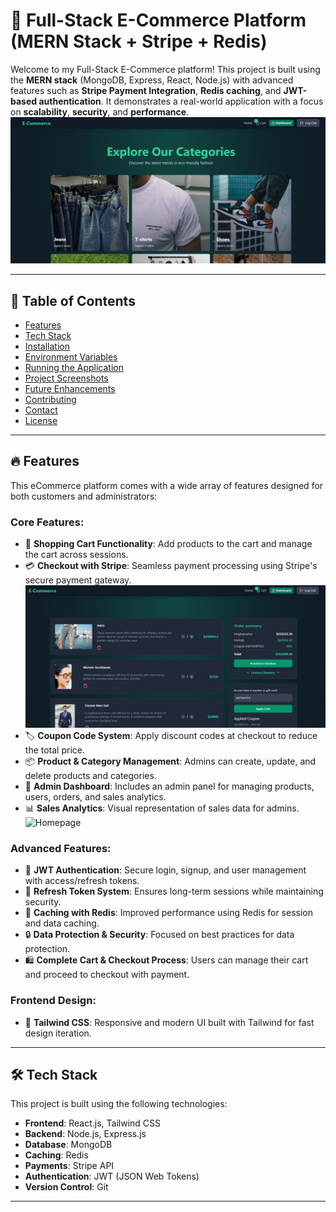 # 🚀 Full-Stack E-Commerce Platform (MERN Stack + Stripe + Redis)

Welcome to my Full-Stack E-Commerce platform! This project is built using the **MERN stack** (MongoDB, Express, React, Node.js) with advanced features such as **Stripe Payment Integration**, **Redis caching**, and **JWT-based authentication**. It demonstrates a real-world application with a focus on **scalability**, **security**, and **performance**.
![Homepage](./assets/images/home.JPG)

---

## 📌 **Table of Contents**

- [Features](#features)
- [Tech Stack](#tech-stack)
- [Installation](#installation)
- [Environment Variables](#environment-variables)
- [Running the Application](#running-the-application)
- [Project Screenshots](#project-screenshots)
- [Future Enhancements](#future-enhancements)
- [Contributing](#contributing)
- [Contact](#contact)
- [License](#license)

---

## 🔥 **Features**

This eCommerce platform comes with a wide array of features designed for both customers and administrators:

### **Core Features:**

- 🛒 **Shopping Cart Functionality**: Add products to the cart and manage the cart across sessions.
- 💳 **Checkout with Stripe**: Seamless payment processing using Stripe's secure payment gateway.
  ![Homepage](./assets/images/cart.JPG)
- 🏷️ **Coupon Code System**: Apply discount codes at checkout to reduce the total price.
- 📦 **Product & Category Management**: Admins can create, update, and delete products and categories.
- 👑 **Admin Dashboard**: Includes an admin panel for managing products, users, orders, and sales analytics.
- 📊 **Sales Analytics**: Visual representation of sales data for admins.
  ![Homepage](./assets/images/admin.JPG)

### **Advanced Features:**

- 🔐 **JWT Authentication**: Secure login, signup, and user management with access/refresh tokens.
- 🔄 **Refresh Token System**: Ensures long-term sessions while maintaining security.
- 🚀 **Caching with Redis**: Improved performance using Redis for session and data caching.
- 🔒 **Data Protection & Security**: Focused on best practices for data protection.
- 🛍️ **Complete Cart & Checkout Process**: Users can manage their cart and proceed to checkout with payment.

### **Frontend Design:**

- 🎨 **Tailwind CSS**: Responsive and modern UI built with Tailwind for fast design iteration.

---

## 🛠️ **Tech Stack**

This project is built using the following technologies:

- **Frontend**: React.js, Tailwind CSS
- **Backend**: Node.js, Express.js
- **Database**: MongoDB
- **Caching**: Redis
- **Payments**: Stripe API
- **Authentication**: JWT (JSON Web Tokens)
- **Version Control**: Git

---
